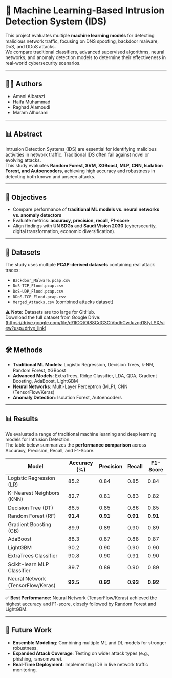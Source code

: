 # 🔐 Machine Learning-Based Intrusion Detection System (IDS)

This project evaluates multiple **machine learning models** for detecting malicious network traffic, focusing on DNS spoofing, backdoor malware, DoS, and DDoS attacks.  
We compare traditional classifiers, advanced supervised algorithms, neural networks, and anomaly detection models to determine their effectiveness in real-world cybersecurity scenarios.  

---

## 👩‍💻 Authors
- Amani Albarazi  
- Haifa Muhammad  
- Raghad Alamoudi  
- Maram Alhusami  

---

## 📊 Abstract
Intrusion Detection Systems (IDS) are essential for identifying malicious activities in network traffic. Traditional IDS often fail against novel or evolving attacks.  
This study evaluates **Random Forest, SVM, XGBoost, MLP, CNN, Isolation Forest, and Autoencoders**, achieving high accuracy and robustness in detecting both known and unseen attacks.  

---

## 🎯 Objectives
- Compare performance of **traditional ML models vs. neural networks vs. anomaly detectors**  
- Evaluate metrics: **accuracy, precision, recall, F1-score**  
- Align findings with **UN SDGs** and **Saudi Vision 2030** (cybersecurity, digital transformation, economic diversification).  

---

## 📑 Datasets
The study uses multiple **PCAP-derived datasets** containing real attack traces:
- `Backdoor_Malware.pcap.csv`
- `DoS-TCP_Flood.pcap.csv`
- `DoS-UDP_Flood.pcap.csv`
- `DDoS-TCP_Flood.pcap.csv`
- `Merged_Attacks.csv` (combined attacks dataset)

⚠️ **Note:** Datasets are too large for GitHub.  
 Download the full dataset from Google Drive: (https://drive.google.com/file/d/1ICQtOt88CdG3CiVbdhCwJuzqd18tyLSX/view?usp=drive_link)  

---

## 🛠️ Methods
- **Traditional ML Models**: Logistic Regression, Decision Trees, k-NN, Random Forest, XGBoost  
- **Advanced Models**: ExtraTrees, Ridge Classifier, LDA, QDA, Gradient Boosting, AdaBoost, LightGBM  
- **Neural Networks**: Multi-Layer Perceptron (MLP), CNN (TensorFlow/Keras)  
- **Anomaly Detection**: Isolation Forest, Autoencoders
---
## 📊 Results

We evaluated a range of traditional machine learning and deep learning models for Intrusion Detection.  
The table below summarizes the **performance comparison** across Accuracy, Precision, Recall, and F1-Score.

| Model                                | Accuracy (%) | Precision | Recall | F1-Score |
|--------------------------------------|--------------|-----------|--------|----------|
| Logistic Regression (LR)             | 85.2         | 0.84      | 0.85   | 0.84     |
| K-Nearest Neighbors (KNN)            | 82.7         | 0.81      | 0.83   | 0.82     |
| Decision Tree (DT)                   | 86.5         | 0.85      | 0.86   | 0.85     |
| Random Forest (RF)                   | **91.4**     | **0.91**  | **0.91** | **0.91** |
| Gradient Boosting (GB)               | 89.9         | 0.89      | 0.90   | 0.89     |
| AdaBoost                             | 88.3         | 0.87      | 0.88   | 0.87     |
| LightGBM                             | 90.2         | 0.90      | 0.90   | 0.90     |
| ExtraTrees Classifier                | 90.8         | 0.90      | 0.91   | 0.90     |
| Scikit-learn MLP Classifier          | 89.7         | 0.89      | 0.90   | 0.89     |
| Neural Network (TensorFlow/Keras)    | **92.5**     | **0.92**  | **0.93** | **0.92** |

✅ **Best Performance:** Neural Network (TensorFlow/Keras) achieved the highest accuracy and F1-score, closely followed by Random Forest and LightGBM.  

---

## 🔮 Future Work
- **Ensemble Modeling**: Combining multiple ML and DL models for stronger robustness.  
- **Expanded Attack Coverage**: Testing on wider attack types (e.g., phishing, ransomware).  
- **Real-Time Deployment**: Implementing IDS in live network traffic monitoring.  
  

